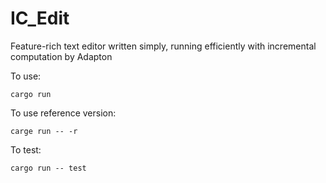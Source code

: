# IC_Edit
Feature-rich text editor written simply, running efficiently with incremental computation by Adapton

To use:

    cargo run
    
To use reference version:

    carge run -- -r

To test:

    cargo run -- test
    

